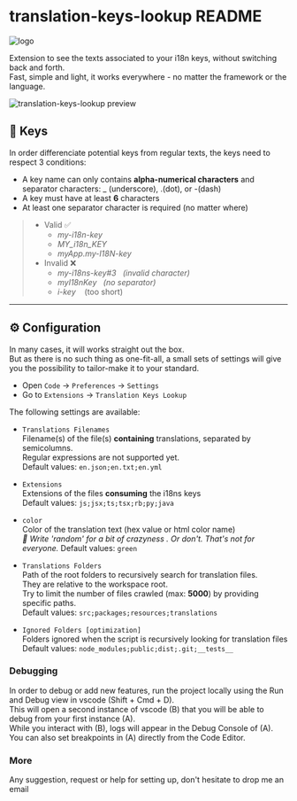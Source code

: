 # translation-keys-lookup README

<img alt="logo" src="https://i.imgur.com/3KU6kIP.png"/>

Extension to see the texts associated to your i18n keys, without switching back and forth.  
Fast, simple and light, it works everywhere - no matter the framework or the language.

![translation-keys-lookup preview](https://i.imgur.com/peRk15g.jpg)

## 🔑 Keys

In order differenciate potential keys from regular texts, the keys need to respect 3 conditions:

- A key name can only contains **alpha-numerical characters** and separator characters: \_ (underscore), .(dot), or -(dash)
- A key must have at least **6** characters
- At least one separator character is required (no matter where)

> - Valid ✅
>   - _my-i18n-key_
>   - _MY_i18n_KEY_
>   - _myApp.my-I18N-key_
> - Invalid ❌
>   - _my-i18ns-key#3_&nbsp;&nbsp; _(invalid character)_
>   - _myI18nKey_&nbsp;&nbsp; _(no separator)_
>   - _i-key_ &nbsp;&nbsp; (too short)

---

## ⚙️ Configuration

In many cases, it will works straight out the box.  
But as there is no such thing as one-fit-all, a small sets of settings will give you the possibility to tailor-make it to your standard.

- Open `Code` -> `Preferences` -> `Settings`
- Go to `Extensions` -> `Translation Keys Lookup`

The following settings are available:

- `Translations Filenames`  
  Filename(s) of the file(s) **containing** translations, separated by semicolumns.  
  Regular expressions are not supported yet.  
  Default values: `en.json;en.txt;en.yml`

- `Extensions`  
  Extensions of the files **consuming** the i18ns keys  
  Default values: `js;jsx;ts;tsx;rb;py;java`

- `color`  
  Color of the translation text (hex value or html color name)  
  _🤪 Write 'random' for a bit of crazyness . Or don't. That's not for everyone._
  Default values: `green`

- `Translations Folders`  
  Path of the root folders to recursively search for translation files.<br/>They are relative to the workspace root.  
  Try to limit the number of files crawled (max: **5000**) by providing specific paths.  
  Default values: `src;packages;resources;translations`

- `Ignored Folders [optimization]`  
  Folders ignored when the script is recursively looking for translation files
  Default values: `node_modules;public;dist;.git;__tests__`

### Debugging

In order to debug or add new features, run the project locally using the Run and Debug view in vscode (Shift + Cmd + D).  
This will open a second instance of vscode (B) that you will be able to debug from your first instance (A).  
While you interact with (B), logs will appear in the Debug Console of (A).  
You can also set breakpoints in (A) directly from the Code Editor.

### More

Any suggestion, request or help for setting up, don't hesitate to drop me an email
